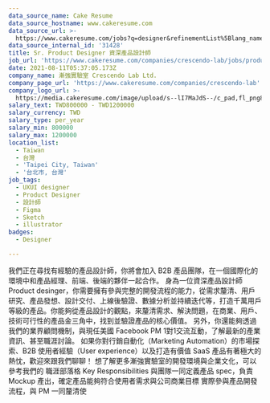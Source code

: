 ```yaml
---
data_source_name: Cake Resume
data_source_hostname: www.cakeresume.com
data_source_url: >-
  https://www.cakeresume.com/jobs?q=designer&refinementList%5Blang_name%5D%5B0%5D=English&refinementList%5Bsalary_type%5D=per_year
data_source_internal_id: '31428'
title: Sr. Product Designer 資深產品設計師
job_url: 'https://www.cakeresume.com/companies/crescendo-lab/jobs/product-designer-b2b'
date: 2021-08-11T05:37:05.173Z
company_name: 漸強實驗室 Crescendo Lab Ltd.
company_page_url: 'https://www.cakeresume.com/companies/crescendo-lab'
company_logo_url: >-
  https://media.cakeresume.com/image/upload/s--lI7MaJdS--/c_pad,fl_png8,h_200,w_200/v1655700144/fueve1oy49p1776jlljz.png
salary_text: TWD800000 - TWD1200000
salary_currency: TWD
salary_type: per_year
salary_min: 800000
salary_max: 1200000
location_list:
  - Taiwan
  - 台灣
  - 'Taipei City, Taiwan'
  - '台北市, 台灣'
job_tags:
  - UXUI designer
  - Product Designer
  - 設計師
  - Figma
  - Sketch
  - illustrator
badges:
  - Designer

---
```


我們正在尋找有經驗的產品設計師，你將會加入 B2B 產品團隊，在一個國際化的環境中和產品經理、前端、後端的夥伴一起合作。 身為一位資深產品設計師 Product desinger，你需要擁有參與完整的開發流程的能力，從需求釐清、用戶研究、產品發想、設計交付、上線後驗證、數據分析並持續迭代等，打造千萬用戶等級的產品。你能夠從產品設計的觀點，來釐清需求、解決問題，在商業、用戶、技術可行性的產品金三角中，找到並驗證產品的核心價值。 另外，你還能夠透過我們的業界顧問機制，與現任美國 Facebook PM 1對1交流互動，了解最新的產業資訊、甚至職涯討論。 如果你對行銷自動化（Marketing Automation）的市場探索、B2B 使用者經驗（User experience）以及打造有價值 SaaS 產品有著極大的熱忱，歡迎來跟我們聊聊！ 想了解更多漸強實驗室的開發環境與企業文化，可以參考我們的 職涯部落格 Key Responsibilities 與團隊一同定義產品 spec，負責 Mockup 產出，確定產品能夠符合使用者需求與公司商業目標 實際參與產品開發流程，與 PM 一同釐清使